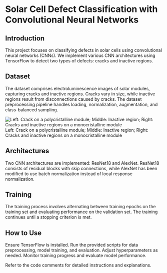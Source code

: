 # Solar Cell Defect Classification with Convolutional Neural Networks
## Introduction

This project focuses on classifying defects in solar cells using convolutional neural networks (CNNs). We implement various CNN architectures using TensorFlow to detect two types of defects: cracks and inactive regions.


## Dataset

The dataset comprises electroluminescence images of solar modules, capturing cracks and inactive regions. Cracks vary in size, while inactive regions result from disconnections caused by cracks. The dataset preprocessing pipeline handles loading, normalization, augmentation, and class-balanced sampling.

![Left: Crack on a polycristalline module; Middle: Inactive region; Right: Cracks and
inactive regions on a monocristalline module](https://github.com/AliSajadzadeh/SolarCellClassification/blob/main/Defective%20Solar%20cells.png)
Left: Crack on a polycristalline module; Middle: Inactive region; Right: Cracks and
inactive regions on a monocristalline module

## Architectures

Two CNN architectures are implemented: ResNet18 and AlexNet. ResNet18 consists of residual blocks with skip connections, while AlexNet has been modified to use batch normalization instead of local response normalization.

## Training

The training process involves alternating between training epochs on the training set and evaluating performance on the validation set. The training continues until a stopping criterion is met.


## How to Use

 Ensure TensorFlow is installed.
 Run the provided scripts for data preprocessing, model training, and evaluation.
Adjust hyperparameters as needed.
Monitor training progress and evaluate model performance.

Refer to the code comments for detailed instructions and explanations.
